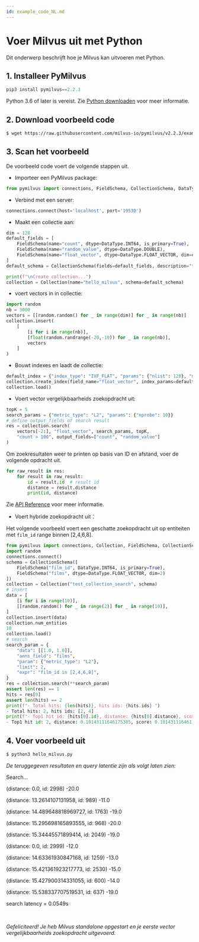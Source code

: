```yaml
---
id: example_code_NL.md
---
```


# Voer Milvus uit met Python

Dit onderwerp beschrijft hoe je Milvus kan uitvoeren met Python.

## 1. Installeer PyMilvus

```Python
pip3 install pymilvus==2.2.3
```
<div class="alert note">
Python 3.6 of later is vereist. Zie <a href="https://wiki.python.org/moin/BeginnersGuide/Download">Python downloaden</a> voor meer informatie.
</div>

## 2. Download voorbeeld code

```bash
$ wget https://raw.githubusercontent.com/milvus-io/pymilvus/v2.2.3/examples/hello_milvus.py
```

## 3. Scan het voorbeeld
De voorbeeld code voert de volgende stappen uit.

- Importeer een PyMilvus package:
```Python
from pymilvus import connections, FieldSchema, CollectionSchema, DataType, Collection
```

- Verbind met een server:
```Python
connections.connect(host='localhost', port='19530')
```

- Maakt een collectie aan:
```Python
dim = 128
default_fields = [
    FieldSchema(name="count", dtype=DataType.INT64, is_primary=True),
    FieldSchema(name="random_value", dtype=DataType.DOUBLE),
    FieldSchema(name="float_vector", dtype=DataType.FLOAT_VECTOR, dim=dim)
]
default_schema = CollectionSchema(fields=default_fields, description="test collection")

print(f"\nCreate collection...")
collection = Collection(name="hello_milvus", schema=default_schema)
```

- voert vectors in in collectie:
```Python
import random
nb = 3000
vectors = [[random.random() for _ in range(dim)] for _ in range(nb)]
collection.insert(
    [
        [i for i in range(nb)],
        [float(random.randrange(-20,-10)) for _ in range(nb)],
        vectors
    ]
)
```

- Bouwt indexes en laadt de collectie:
```Python
default_index = {"index_type": "IVF_FLAT", "params": {"nlist": 128}, "metric_type": "L2"}
collection.create_index(field_name="float_vector", index_params=default_index)
collection.load()
```

- Voert vector vergelijkbaarheids zoekopdracht uit:
```Python
topK = 5
search_params = {"metric_type": "L2", "params": {"nprobe": 10}}
# define output_fields of search result
res = collection.search(
    vectors[-2:], "float_vector", search_params, topK,
    "count > 100", output_fields=["count", "random_value"]
)
```
Om zoekresultaten weer te printen op basis van ID en afstand, voer de volgende opdracht uit.
```Python
for raw_result in res:
    for result in raw_result:
        id = result.id  # result id
        distance = result.distance
        print(id, distance)
```
Zie [API Reference](/api-reference/pymilvus/v2.2.3/results.html) voor meer informatie.

- Voert hybride zoekopdracht uit：
<div class="alert note">
    Het volgende voorbeeld voert een geschatte zoekopdracht uit op entiteiten met <code>film_id</code> range binnen [2,4,6,8].
    </div>

```Python
from pymilvus import connections, Collection, FieldSchema, CollectionSchema, DataType
import random
connections.connect()
schema = CollectionSchema([
    FieldSchema("film_id", DataType.INT64, is_primary=True),
    FieldSchema("films", dtype=DataType.FLOAT_VECTOR, dim=2)
])
collection = Collection("test_collection_search", schema)
# insert
data = [
    [i for i in range(10)],
    [[random.random() for _ in range(2)] for _ in range(10)],
]
collection.insert(data)
collection.num_entities
10
collection.load()
# search
search_param = {
    "data": [[1.0, 1.0]],
    "anns_field": "films",
    "param": {"metric_type": "L2"},
    "limit": 2,
    "expr": "film_id in [2,4,6,8]",
}
res = collection.search(**search_param)
assert len(res) == 1
hits = res[0]
assert len(hits) == 2
print(f"- Total hits: {len(hits)}, hits ids: {hits.ids} ")
- Total hits: 2, hits ids: [2, 4]
print(f"- Top1 hit id: {hits[0].id}, distance: {hits[0].distance}, score: {hits[0].score} ")
- Top1 hit id: 2, distance: 0.10143111646175385, score: 0.101431116461

```

## 4. Voer voorbeeld uit
```Python
$ python3 hello_milvus.py
```

*De teruggegeven resultaten en query latentie zijn als volgt laten zien:*

<div class='result-bock'>
<p>Search...</p>
<p>(distance: 0.0, id: 2998) -20.0</p>
<p>(distance: 13.2614107131958, id: 989) -11.0</p>
<p>(distance: 14.489648818969727, id: 1763) -19.0</p>
<p>(distance: 15.295698165893555, id: 968) -20.0</p>
<p>(distance: 15.34445571899414, id: 2049) -19.0</p>
<p>(distance: 0.0, id: 2999) -12.0</p>
<p>(distance: 14.63361930847168, id: 1259) -13.0</p>
<p>(distance: 15.421361923217773, id: 2530) -15.0</p>
<p>(distance: 15.427900314331055, id: 600) -14.0</p>
<p>(distance: 15.538337707519531, id: 637) -19.0</p>
<p>search latency = 0.0549s</p>
</div>


<br/>

*Gefeliciteerd! Je heb Milvus standalone opgestart en je eerste vector vergelijkbaarheids zoekopdracht uitgevoerd.*